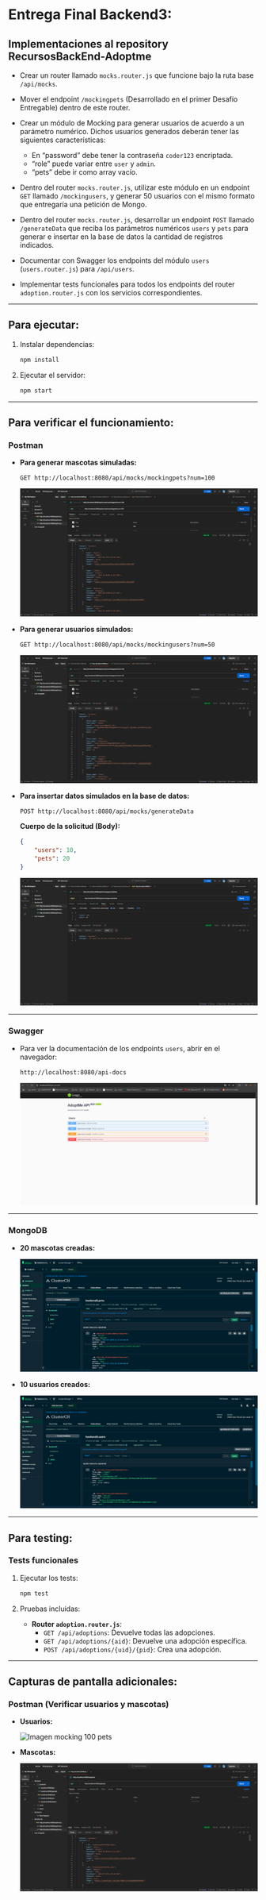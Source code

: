 
# Entrega Final Backend3:

## Implementaciones al repository RecursosBackEnd-Adoptme

- Crear un router llamado `mocks.router.js` que funcione bajo la ruta base `/api/mocks`.

- Mover el endpoint `/mockingpets` (Desarrollado en el primer Desafío Entregable) dentro de este router.

- Crear un módulo de Mocking para generar usuarios de acuerdo a un parámetro numérico. Dichos usuarios generados deberán tener las siguientes características:
  - En “password” debe tener la contraseña `coder123` encriptada.
  - “role” puede variar entre `user` y `admin`.
  - “pets” debe ir como array vacío.

- Dentro del router `mocks.router.js`, utilizar este módulo en un endpoint `GET` llamado `/mockingusers`, y generar 50 usuarios con el mismo formato que entregaría una petición de Mongo.

- Dentro del router `mocks.router.js`, desarrollar un endpoint `POST` llamado `/generateData` que reciba los parámetros numéricos `users` y `pets` para generar e insertar en la base de datos la cantidad de registros indicados.

- Documentar con Swagger los endpoints del módulo `users` (`users.router.js`) para `/api/users`.

- Implementar tests funcionales para todos los endpoints del router `adoption.router.js` con los servicios correspondientes.

---

## Para ejecutar:

1. Instalar dependencias:
    ```bash
    npm install
    ```

2. Ejecutar el servidor:
    ```bash
    npm start
    ```

---

## Para verificar el funcionamiento:

### **Postman**

- **Para generar mascotas simuladas:**

    ```http
    GET http://localhost:8080/api/mocks/mockingpets?num=100
    ```

    ![Imagen mocking 100 pets](./src/public/img/Mock100Pets.png)

- **Para generar usuarios simulados:**

    ```http
    GET http://localhost:8080/api/mocks/mockingusers?num=50
    ```

    ![Imagen mocking 50 users](./src/public/img/Mock50Users.png)

- **Para insertar datos simulados en la base de datos:**

    ```http
    POST http://localhost:8080/api/mocks/generateData
    ```

    **Cuerpo de la solicitud (Body):**
    ```json
    {
        "users": 10,
        "pets": 20
    }
    ```

    ![Imagen getData POSTMAN](./src/public/img/PostGetDataPostman.png)

---

### **Swagger**

- Para ver la documentación de los endpoints `users`, abrir en el navegador:

    ```http
    http://localhost:8080/api-docs
    ```

    ![Swagger Documentation](./src/public/img/SwaggerDocs.png)

---

### **MongoDB**

- **20 mascotas creadas:**

    ![Imagen 20 pets creados MongoDB](./src/public/img/Mongo20Pets.png)

- **10 usuarios creados:**

    ![Imagen mocking 100 pets](./src/public/img/Mongo10Users.png)

---

## Para testing:

### **Tests funcionales**

1. Ejecutar los tests:
    ```bash
    npm test
    ```

2. Pruebas incluidas:
    - **Router `adoption.router.js`**:
        - `GET /api/adoptions`: Devuelve todas las adopciones.
        - `GET /api/adoptions/{aid}`: Devuelve una adopción específica.
        - `POST /api/adoptions/{uid}/{pid}`: Crea una adopción.

---

## Capturas de pantalla adicionales:

### **Postman (Verificar usuarios y mascotas)**

- **Usuarios:**

    ![Imagen mocking 100 pets](./src/public/img/GetPostman10Users.png)

- **Mascotas:**

    ![Imagen mocking 100 pets](./src/public/img/GetPostman20Pets.png)